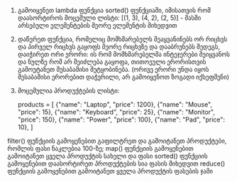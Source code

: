 1. გამოიყენეთ lambda ფუნქცია sorted() ფუნქციაში, იმისათვის რომ დაასორტიროს მოცემული ლისტი:
   [(1, 3), (4, 2), (2, 5)] - მასში არსებული ელემენტების მეორე ელემენტის მიხედვით

2. დაწერეთ ფუნქცია, რომელიც მომხმარებელს შეაყვანინებს ორ რიცხვს და პირველ რიცხვს გაყოფს მეორე რიცხვზე და დააბრუნებს შედეგს, 
დაიჭირეთ ორი ერორი: ის რომ მომხმარებელმა ინტეჯერები შეიყვანოს და ნულზე რომ არ შეიძლება გაყოფა, თითოეული ერორისთვის გამოუტანეთ 
შესაბამისი შეტყობინება. (ორივე ერორი უნდა იყოს შესაბამისი ერორებით დაჭერილი, არ გამოიყენოთ ზოგადი იქსეფშენი)

3. მოცემულია პროდუქტების ლისტი:

   products = [
    {"name": "Laptop", "price": 1200},
    {"name": "Mouse", "price": 15},
    {"name": "Keyboard", "price": 25},
    {"name": "Monitor", "price": 150},
    {"name": "Power", "price": 100},
    {"name": "Pad", "price": 10},
]

filter() ფუნქციის გამოყენებით გაფილტრეთ და გამოიტანეთ პროდუქტები, რომლის ფასი ნაკლებია 100-ზე;
map() ფუნქციის გამოყენებით გამოიტანეთ ყველა პროდუქტის სახელი და ფასი
sorted() ფუნქციის გამოყენებით დაასორტირეთ პროდუქტების სია ფასის მიხედვით
reduce() ფუნქციის გამოყენებით გამოიტანეთ ყველა პროდუქტის ფასების ჯამი
